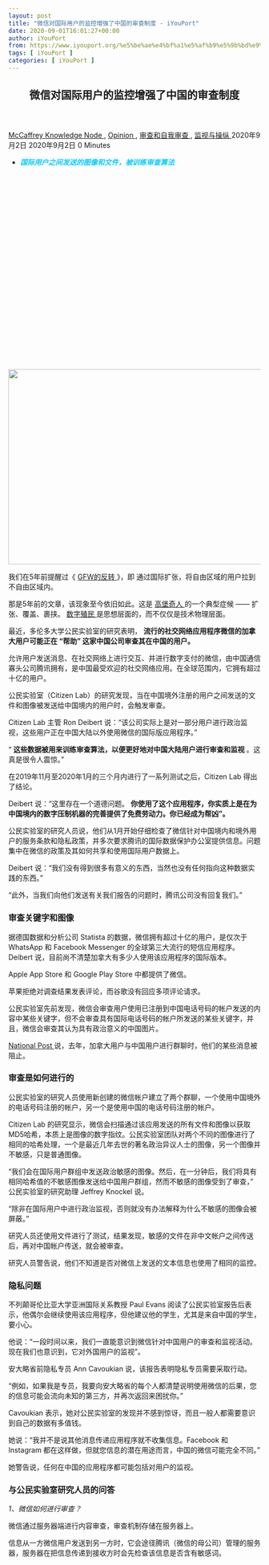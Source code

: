 ```yaml
---
layout: post
title: "微信对国际用户的监控增强了中国的审查制度 - iYouPort"
date: 2020-09-01T16:01:27+00:00
author: iYouPort
from: https://www.iyouport.org/%e5%be%ae%e4%bf%a1%e5%af%b9%e5%9b%bd%e9%99%85%e7%94%a8%e6%88%b7%e7%9a%84%e7%9b%91%e6%8e%a7%e5%a2%9e%e5%bc%ba%e4%ba%86%e4%b8%ad%e5%9b%bd%e7%9a%84%e5%ae%a1%e6%9f%a5%e5%88%b6%e5%ba%a6/
tags: [ iYouPort ]
categories: [ iYouPort ]
---
```


<article class="post-13842 post type-post status-publish format-standard has-post-thumbnail hentry category-knowledge-node category-opinion category-50 category-20 tag-big-tech tag-bigbrother tag-censorship tag-china tag-surveillance tag-wechat" id="post-13842">
 <header class="entry-header">
  <h1 class="entry-title">
   微信对国际用户的监控增强了中国的审查制度
  </h1>
 </header>
 <div class="entry-meta">
  <span class="byline">
   <a href="https://www.iyouport.org/author/don-evans/" rel="author" title="由McCaffrey发布">
    McCaffrey
   </a>
  </span>
  <span class="cat-links">
   <a href="https://www.iyouport.org/category/knowledge-node/" rel="category tag">
    Knowledge Node
   </a>
   ,
   <a href="https://www.iyouport.org/category/opinion/" rel="category tag">
    Opinion
   </a>
   ,
   <a href="https://www.iyouport.org/category/%e5%ae%a1%e6%9f%a5%e5%92%8c%e8%87%aa%e6%88%91%e5%ae%a1%e6%9f%a5/" rel="category tag">
    审查和自我审查
   </a>
   ,
   <a href="https://www.iyouport.org/category/%e7%9b%91%e8%a7%86%e4%b8%8e%e6%93%8d%e7%ba%b5/" rel="category tag">
    监视与操纵
   </a>
  </span>
  <span class="published-on">
   <time class="entry-date published" datetime="2020-09-02T00:01:27+08:00">
    2020年9月2日
   </time>
   <time class="updated" datetime="2020-09-02T00:01:56+08:00">
    2020年9月2日
   </time>
  </span>
  <span class="word-count">
   0 Minutes
  </span>
 </div>
 <div class="entry-content">
  <ul>
   <li class="graf graf--p">
    <span style="color: #00ccff;">
     <em>
      <strong>
       国际用户之间发送的图像和文件，被训练审查算法
      </strong>
     </em>
    </span>
   </li>
  </ul>
  <p>
   <img alt="" class="aligncenter size-full wp-image-13844 jetpack-lazy-image" data-lazy-sizes="(max-width: 1100px) 100vw, 1100px" data-lazy-src="https://i2.wp.com/www.iyouport.org/wp-content/uploads/2020/05/0-1.png?resize=1100%2C389&amp;is-pending-load=1#038;ssl=1" data-lazy-srcset="https://i2.wp.com/www.iyouport.org/wp-content/uploads/2020/05/0-1.png?w=1340&amp;ssl=1 1340w, https://i2.wp.com/www.iyouport.org/wp-content/uploads/2020/05/0-1.png?resize=300%2C106&amp;ssl=1 300w, https://i2.wp.com/www.iyouport.org/wp-content/uploads/2020/05/0-1.png?resize=1024%2C362&amp;ssl=1 1024w, https://i2.wp.com/www.iyouport.org/wp-content/uploads/2020/05/0-1.png?resize=768%2C272&amp;ssl=1 768w, https://i2.wp.com/www.iyouport.org/wp-content/uploads/2020/05/0-1.png?resize=1100%2C389&amp;ssl=1 1100w" data-recalc-dims="1" height="389" src="https://i2.wp.com/www.iyouport.org/wp-content/uploads/2020/05/0-1.png?resize=1100%2C389&amp;ssl=1" srcset="data:image/gif;base64,R0lGODlhAQABAIAAAAAAAP///yH5BAEAAAAALAAAAAABAAEAAAIBRAA7" width="1100"/>
   <noscript>
    <img alt="" class="aligncenter size-full wp-image-13844" data-recalc-dims="1" height="389" sizes="(max-width: 1100px) 100vw, 1100px" src="https://i2.wp.com/www.iyouport.org/wp-content/uploads/2020/05/0-1.png?resize=1100%2C389&amp;ssl=1" srcset="https://i2.wp.com/www.iyouport.org/wp-content/uploads/2020/05/0-1.png?w=1340&amp;ssl=1 1340w, https://i2.wp.com/www.iyouport.org/wp-content/uploads/2020/05/0-1.png?resize=300%2C106&amp;ssl=1 300w, https://i2.wp.com/www.iyouport.org/wp-content/uploads/2020/05/0-1.png?resize=1024%2C362&amp;ssl=1 1024w, https://i2.wp.com/www.iyouport.org/wp-content/uploads/2020/05/0-1.png?resize=768%2C272&amp;ssl=1 768w, https://i2.wp.com/www.iyouport.org/wp-content/uploads/2020/05/0-1.png?resize=1100%2C389&amp;ssl=1 1100w" width="1100"/>
   </noscript>
  </p>
  <p class="graf graf--p">
   我们在5年前提醒过《
   <a class="markup--anchor markup--p-anchor" data-href="https://www.iyouport.org/gfw%e7%9a%84%e5%8f%8d%e8%bd%ac/" href="https://www.iyouport.org/gfw%e7%9a%84%e5%8f%8d%e8%bd%ac/" rel="noopener noreferrer" target="_blank">
    GFW的反转
   </a>
   》，即 通过国际扩张，将自由区域的用户拉到不自由区域内。
  </p>
  <p class="graf graf--p">
   那是5年前的文章，该现象至今依旧如此。这是
   <a class="markup--anchor markup--p-anchor" data-href="https://start.me/p/aL8RrM/iyp-4" href="https://start.me/p/aL8RrM/iyp-4" rel="noopener noreferrer" target="_blank">
    高堡奇人
   </a>
   的一个典型症候 —— 扩张、覆盖、裹挟。
   <a class="markup--anchor markup--p-anchor" data-href="https://www.iyouport.org/%e6%95%b0%e5%ad%97%e6%ae%96%e6%b0%91%e4%b8%bb%e4%b9%89%e5%a8%81%e8%83%81%e5%85%a8%e7%90%83%e5%8d%97%e6%96%b9%e5%9b%bd%e5%ae%b6/" href="https://www.iyouport.org/%e6%95%b0%e5%ad%97%e6%ae%96%e6%b0%91%e4%b8%bb%e4%b9%89%e5%a8%81%e8%83%81%e5%85%a8%e7%90%83%e5%8d%97%e6%96%b9%e5%9b%bd%e5%ae%b6/" rel="noopener noreferrer" target="_blank">
    数字殖民
   </a>
   是思想层面的，而不仅仅是技术物理层面。
  </p>
  <p class="graf graf--p">
   最近，多伦多大学公民实验室的研究表明，
   <strong class="markup--strong markup--p-strong">
    流行的社交网络应用程序微信的加拿大用户可能正在 “帮助” 这家中国公司审查其在中国的用户。
   </strong>
  </p>
  <p class="graf graf--p">
   允许用户发送消息、在社交网络上进行交互、并进行数字支付的微信，由中国通信寡头公司腾讯拥有，是中国最受欢迎的社交网络应用。在全球范围内，它拥有超过十亿的用户。
  </p>
  <p class="graf graf--p">
   公民实验室（Citizen Lab）的研究发现，当在中国境外注册的用户之间发送的文件和图像被发送给中国境内的用户时，会触发审查。
  </p>
  <p class="graf graf--p">
   Citizen Lab 主管 Ron Deibert 说：“该公司实际上是对一部分用户进行政治监视，这些用户正在中国大陆以外使用微信的国际版应用程序。”
  </p>
  <p class="graf graf--p graf--startsWithDoubleQuote">
   “
   <strong class="markup--strong markup--p-strong">
    这些数据被用来训练审查算法，以便更好地对中国大陆用户进行审查和监视
   </strong>
   。这真是很令人震惊。”
  </p>
  <p class="graf graf--p">
   在2019年11月至2020年1月的三个月内进行了一系列测试之后，Citizen Lab 得出了结论。
  </p>
  <p class="graf graf--p">
   Deibert 说：“这里存在一个道德问题。
   <strong class="markup--strong markup--p-strong">
    你使用了这个应用程序，你实质上是在为中国境内的数字压制机器的完善提供了免费劳动力。你已经成为帮凶”。
   </strong>
  </p>
  <p class="graf graf--p">
   公民实验室的研究人员说，他们从1月开始仔细检查了微信针对中国境内和境外用户的服务条款和隐私政策，并多次要求腾讯的国际数据保护办公室提供信息。问题集中在微信的政策及其如何共享和使用国际用户数据上。
  </p>
  <p class="graf graf--p">
   Deibert 说：“我们没有得到很多有意义的东西，当然也没有任何指向这种数据实践的东西。”
  </p>
  <p class="graf graf--p graf--startsWithDoubleQuote">
   “此外，当我们向他们发送有关我们报告的问题时，腾讯公司没有回复我们。”
  </p>
  <h3 class="graf graf--p">
   <strong class="markup--strong markup--p-strong">
    审查关键字和图像
   </strong>
  </h3>
  <p class="graf graf--p">
   据德国数据和分析公司 Statista 的数据，微信拥有超过十亿的用户，是仅次于 WhatsApp 和 Facebook Messenger 的全球第三大流行的短信应用程序。 Deibert 说，目前尚不清楚加拿大有多少人使用该应用程序的国际版本。
  </p>
  <p class="graf graf--p">
   Apple App Store 和 Google Play Store 中都提供了微信。
  </p>
  <p class="graf graf--p">
   苹果拒绝对调查结果发表评论，而谷歌没有回应多项评论请求。
  </p>
  <p class="graf graf--p">
   公民实验室先前发现，微信会审查用户使用已注册到中国电话号码的帐户发送的内容中某些关键字，但不会审查具有国际电话号码的帐户所发送的某些关键字，并且，微信会审查其认为具有政治意义的中国图片。
  </p>
  <p class="graf graf--p">
   <a class="markup--anchor markup--p-anchor" data-href="https://nationalpost.com/news/censored-by-a-chinese-tech-giant-canadians-using-wechat-app-say-theyre-being-restricted" href="https://nationalpost.com/news/censored-by-a-chinese-tech-giant-canadians-using-wechat-app-say-theyre-being-restricted" rel="noopener noreferrer" target="_blank">
    National Post
   </a>
   说，去年，加拿大用户与中国用户进行群聊时，他们的某些消息被阻止。
  </p>
  <h3 class="graf graf--p">
   <strong class="markup--strong markup--p-strong">
    审查是如何进行的
   </strong>
  </h3>
  <p class="graf graf--p">
   公民实验室的研究人员使用新创建的微信帐户建立了两个群聊，一个使用中国境外的电话号码注册的帐户，另一个是使用中国的电话号码注册的帐户。
  </p>
  <p class="graf graf--p">
   Citizen Lab 的研究显示，微信会扫描通过该应用发送的所有文件和图像以获取MD5哈希，本质上是图像的数字指纹。公民实验室团队对两个不同的图像进行了相同的哈希处理，一个是最近几年去世的著名政治异议人士的图像，另一个图像并不敏感，只是普通图像。
  </p>
  <p class="graf graf--p graf--startsWithDoubleQuote">
   “我们会在国际用户群组中发送政治敏感的图像。然后，在一分钟后，我们将具有相同哈希值的不敏感图像发送给中国用户群组，然而不敏感的图像受到了审查，” 公民实验室的研究助理 Jeffrey Knockel 说。
  </p>
  <p class="graf graf--p graf--startsWithDoubleQuote">
   “除非在国际用户中进行政治监视，否则就没有办法解释为什么不敏感的图像会被屏蔽。”
  </p>
  <p class="graf graf--p">
   研究人员还使用文件进行了测试，结果发现，敏感的文件在非中文帐户之间传送后，再对中国帐户传送，就会被审查。
  </p>
  <p class="graf graf--p">
   研究人员警告说，他们不知道是否对微信上发送的文本信息也使用了相同的监控。
  </p>
  <h3 class="graf graf--p">
   <strong class="markup--strong markup--p-strong">
    隐私问题
   </strong>
  </h3>
  <p class="graf graf--p">
   不列颠哥伦比亚大学亚洲国际关系教授 Paul Evans 阅读了公民实验室报告后表示，他偶尔会继续使用该应用程序，但他建议他的学生，尤其是来自中国的学生，要小心。
  </p>
  <p class="graf graf--p">
   他说：“一段时间以来，我们一直能意识到微信针对中国用户的审查和监视活动。现在我们也意识到，它对外国用户的监视”。
  </p>
  <p class="graf graf--p">
   安大略省前隐私专员 Ann Cavoukian 说，该报告表明隐私专员需要采取行动。
  </p>
  <p class="graf graf--p graf--startsWithDoubleQuote">
   “例如，如果我是专员，我要向安大略省的每个人都清楚说明使用微信的后果，您的信息可能会流向未知的第三方，并再次返回来困扰你。”
  </p>
  <p class="graf graf--p">
   Cavoukian 表示，她对公民实验室的发现并不感到惊讶，而且一般人都需要意识到自己的数据有多值钱。
  </p>
  <p class="graf graf--p">
   她说：“我并不是说其他消息传递应用程序就不收集信息。Facebook 和 Instagram 都在这样做，但就您信息的潜在用途而言，中国的微信可能完全不同。”
  </p>
  <p class="graf graf--p">
   她警告说，任何在中国的应用程序都可能包括对用户的监视。
  </p>
  <h3 class="graf graf--p">
   <strong class="markup--strong markup--p-strong">
    与公民实验室研究人员的问答
   </strong>
  </h3>
  <p class="graf graf--p">
   <em class="markup--em markup--p-em">
    1、微信如何进行审查？
   </em>
  </p>
  <p class="graf graf--p">
   微信通过服务器端进行内容审查，审查机制存储在服务器上。
  </p>
  <p class="graf graf--p">
   信息从一方微信用户发送到另一方时，它会途径腾讯（微信的母公司）管理的服务器，服务器在把信息传递到接收方时会先检查该信息是否含有敏感词。
  </p>
  <p class="graf graf--p">
   <img alt="" class="aligncenter size-full wp-image-13845 jetpack-lazy-image" data-lazy-sizes="(max-width: 1024px) 100vw, 1024px" data-lazy-src="https://i0.wp.com/www.iyouport.org/wp-content/uploads/2020/05/1-7.png?resize=1024%2C884&amp;is-pending-load=1#038;ssl=1" data-lazy-srcset="https://i0.wp.com/www.iyouport.org/wp-content/uploads/2020/05/1-7.png?w=1024&amp;ssl=1 1024w, https://i0.wp.com/www.iyouport.org/wp-content/uploads/2020/05/1-7.png?resize=300%2C259&amp;ssl=1 300w, https://i0.wp.com/www.iyouport.org/wp-content/uploads/2020/05/1-7.png?resize=768%2C663&amp;ssl=1 768w" data-recalc-dims="1" height="884" src="https://i0.wp.com/www.iyouport.org/wp-content/uploads/2020/05/1-7.png?resize=1024%2C884&amp;ssl=1" srcset="data:image/gif;base64,R0lGODlhAQABAIAAAAAAAP///yH5BAEAAAAALAAAAAABAAEAAAIBRAA7" width="1024"/>
   <noscript>
    <img alt="" class="aligncenter size-full wp-image-13845" data-recalc-dims="1" height="884" sizes="(max-width: 1024px) 100vw, 1024px" src="https://i0.wp.com/www.iyouport.org/wp-content/uploads/2020/05/1-7.png?resize=1024%2C884&amp;ssl=1" srcset="https://i0.wp.com/www.iyouport.org/wp-content/uploads/2020/05/1-7.png?w=1024&amp;ssl=1 1024w, https://i0.wp.com/www.iyouport.org/wp-content/uploads/2020/05/1-7.png?resize=300%2C259&amp;ssl=1 300w, https://i0.wp.com/www.iyouport.org/wp-content/uploads/2020/05/1-7.png?resize=768%2C663&amp;ssl=1 768w" width="1024"/>
   </noscript>
  </p>
  <p class="graf graf--p">
   含有敏感词的信息会被屏蔽，微信不会对信息发送方或接收方进行屏蔽提示。
  </p>
  <p class="graf graf--p">
   以下截屏显示的是两个中国大陆电话号码注册的微信账号的聊天界面。一个账号试图发送关键词 “法轮功”，该关键词被屏蔽，但没有任何信息提示发送者或接收者信息被屏蔽了。
  </p>
  <p class="graf graf--p">
   <img alt="" class="aligncenter size-full wp-image-13846 jetpack-lazy-image" data-lazy-sizes="(max-width: 890px) 100vw, 890px" data-lazy-src="https://i0.wp.com/www.iyouport.org/wp-content/uploads/2020/05/2-5.png?resize=890%2C768&amp;is-pending-load=1#038;ssl=1" data-lazy-srcset="https://i0.wp.com/www.iyouport.org/wp-content/uploads/2020/05/2-5.png?w=890&amp;ssl=1 890w, https://i0.wp.com/www.iyouport.org/wp-content/uploads/2020/05/2-5.png?resize=300%2C259&amp;ssl=1 300w, https://i0.wp.com/www.iyouport.org/wp-content/uploads/2020/05/2-5.png?resize=768%2C663&amp;ssl=1 768w" data-recalc-dims="1" height="768" src="https://i0.wp.com/www.iyouport.org/wp-content/uploads/2020/05/2-5.png?resize=890%2C768&amp;ssl=1" srcset="data:image/gif;base64,R0lGODlhAQABAIAAAAAAAP///yH5BAEAAAAALAAAAAABAAEAAAIBRAA7" width="890"/>
   <noscript>
    <img alt="" class="aligncenter size-full wp-image-13846" data-recalc-dims="1" height="768" sizes="(max-width: 890px) 100vw, 890px" src="https://i0.wp.com/www.iyouport.org/wp-content/uploads/2020/05/2-5.png?resize=890%2C768&amp;ssl=1" srcset="https://i0.wp.com/www.iyouport.org/wp-content/uploads/2020/05/2-5.png?w=890&amp;ssl=1 890w, https://i0.wp.com/www.iyouport.org/wp-content/uploads/2020/05/2-5.png?resize=300%2C259&amp;ssl=1 300w, https://i0.wp.com/www.iyouport.org/wp-content/uploads/2020/05/2-5.png?resize=768%2C663&amp;ssl=1 768w" width="890"/>
   </noscript>
  </p>
  <p class="graf graf--p">
   <em class="markup--em markup--p-em">
    2、中国大陆微信账号与非中国大陆微信大陆账号有什么区别？
   </em>
  </p>
  <p class="graf graf--p">
   中国大陆账号指的是最初注册时使用中国大陆手机号码注册的微信账号。非中国大陆账号指的是最初注册时使用任何除中国大陆以外的手机号码注册的微信账号（比如使用加拿大或者美国手机号码注册的微信号）。
  </p>
  <p class="graf graf--p">
   中国大陆注册账号适用的是中国大陆地区管辖区（主要是深圳市）的用户协议，并且会受到内容审查。
  </p>
  <p class="graf graf--p">
   非中国大陆账号适用的是除中国大陆以外的管辖区（主要是新加坡）的用户协议。
  </p>
  <p class="graf graf--p">
   <a class="markup--anchor markup--p-anchor" data-href="https://citizenlab.ca/2019/07/cant-picture-this-2-an-analysis-of-wechats-realtime-image-filtering-in-chats/" href="https://citizenlab.ca/2019/07/cant-picture-this-2-an-analysis-of-wechats-realtime-image-filtering-in-chats/" rel="noopener noreferrer" target="_blank">
    此前研究
   </a>
   指出，非中国大陆账号不受审查影响。不过，我们最新的研究表明，非中国大陆账号之间的文档和图像传输会受到监控，
   <strong class="markup--strong markup--p-strong">
    含有政治敏感内容的文档和图像会被添加到针对中国大陆账号的审查列表中。
   </strong>
  </p>
  <p class="graf graf--p">
   <em class="markup--em markup--p-em">
    3、你是如何发现非中国大陆账号存在被监控行为的？
   </em>
  </p>
  <p class="graf graf--p">
   我们曾被问及，非中国大陆注册账号是否只要不与中国注册账号通讯就不存在针对政治内容的监控。
  </p>
  <p class="graf graf--p">
   根据我们的研究，非中国大陆注册账号之间的通讯不受审查，所以我们当时的回答是“我们认为非中国大陆注册账号之间的通讯也不受监控。”
  </p>
  <p class="graf graf--p">
   然后我们开始好奇，如何用科学的方法测试是否不存在监控？
  </p>
  <p class="graf graf--p">
   监控甚少无缘无故地发生，
   <strong class="markup--strong markup--p-strong">
    很多时候实施监控是为了其他目的，比如用来完善日后的审查机制等。
   </strong>
  </p>
  <p class="graf graf--p">
   基于
   <a class="markup--anchor markup--p-anchor" data-href="https://citizenlab.ca/2019/07/cant-picture-this-2-an-analysis-of-wechats-realtime-image-filtering-in-chats/" href="https://citizenlab.ca/2019/07/cant-picture-this-2-an-analysis-of-wechats-realtime-image-filtering-in-chats/" rel="noopener noreferrer" target="_blank">
    此前的研究
   </a>
   ，我们知道微信如何通过监控图像和文件来自动过滤敏感内容。
  </p>
  <p class="graf graf--p">
   研究非中国大陆注册账号的困难在于非中国大陆注册账号之间不存在内容审查，所以要测试它们是否受监控我们必须使用两个不同的聊天环境：第一个是非中国大陆注册账号之间的聊天环境，用以触发监控；第二个是含中国大陆注册账号在内的聊天环境，用于监测审查变化。
  </p>
  <p class="graf graf--p">
   当我们在仅含有非中国大陆账号的聊天环境中发送政治敏感内容，我们观察到第二个聊天环境中审查内容有所增多，这表明第一个聊天环境中的内容是受到监控的，即使它并不含有任何中国大陆账号。
  </p>
  <p class="graf graf--p">
   <em class="markup--em markup--p-em">
    4、微信如何分析、标示、并存储敏感文件？
   </em>
  </p>
  <p class="graf graf--p">
   文件会被扫描是否存在敏感文字。图像也会被扫描是否含有敏感文字，此外，图像还会被与系统现有的敏感图库比对，分析目标图片是否与图库内的其他图片相似。
  </p>
  <p class="graf graf--p">
   如果文件被系统定义为政治敏感，文件的MD5值会被标示。微信会储存这个MD5值，以备下次更有效率地过滤这些文件。
  </p>
  <p class="graf graf--p">
   <em class="markup--em markup--p-em">
    5、微信通过消息摘要算法版本5 （MD5 hash）来迅速辨识并标志敏感内容。MD5值是什么？
   </em>
  </p>
  <p class="graf graf--p">
   MD5是一种数字指纹。MD5算法可以用来把体积大的文件缩小至一个“哈希值”。
  </p>
  <p class="graf graf--p">
   哈希值通常由一个短的随机字母和数字组成的字符串组成。按照MD5算法的不可逆性和唯一性设计，不同的文件应该拥有不同的MD5值，但实际上该算法在漏洞。
  </p>
  <p class="graf graf--p">
   由于微信使用MD5算法存储敏感文件的哈希值，我们利用了算法的漏洞来设计本研究。我们把两份内容不同的图像文件修改成一样的哈希值，其中一张图像含有政治敏感信息，另一张是普通的图像文件。
  </p>
  <p class="graf graf--p">
   我们的测试显示，敏感图像在非中国大陆注册账号中传输后，拥有一样哈希值但是不含有敏感信息的图像在中国大陆注册账号中被审查了。
  </p>
  <p class="graf graf--p">
   测试结果表明，非中国大陆注册账号间的通讯必然存在监控，因为非敏感图像的数字指纹不可能被微信系统标示成敏感信息。
  </p>
  <p class="graf graf--p">
   下图展示了把文档或图像转换为MD5值的过程。在下图的例子中，两张不同的图像通过加密算法转换成两个唯一的MD5值。
  </p>
  <p class="graf graf--p">
   <img alt="" class="aligncenter size-full wp-image-13847 jetpack-lazy-image" data-lazy-sizes="(max-width: 1100px) 100vw, 1100px" data-lazy-src="https://i1.wp.com/www.iyouport.org/wp-content/uploads/2020/05/3-2.png?resize=1100%2C396&amp;is-pending-load=1#038;ssl=1" data-lazy-srcset="https://i1.wp.com/www.iyouport.org/wp-content/uploads/2020/05/3-2.png?w=1296&amp;ssl=1 1296w, https://i1.wp.com/www.iyouport.org/wp-content/uploads/2020/05/3-2.png?resize=300%2C108&amp;ssl=1 300w, https://i1.wp.com/www.iyouport.org/wp-content/uploads/2020/05/3-2.png?resize=1024%2C368&amp;ssl=1 1024w, https://i1.wp.com/www.iyouport.org/wp-content/uploads/2020/05/3-2.png?resize=768%2C276&amp;ssl=1 768w, https://i1.wp.com/www.iyouport.org/wp-content/uploads/2020/05/3-2.png?resize=1100%2C396&amp;ssl=1 1100w" data-recalc-dims="1" height="396" src="https://i1.wp.com/www.iyouport.org/wp-content/uploads/2020/05/3-2.png?resize=1100%2C396&amp;ssl=1" srcset="data:image/gif;base64,R0lGODlhAQABAIAAAAAAAP///yH5BAEAAAAALAAAAAABAAEAAAIBRAA7" width="1100"/>
   <noscript>
    <img alt="" class="aligncenter size-full wp-image-13847" data-recalc-dims="1" height="396" sizes="(max-width: 1100px) 100vw, 1100px" src="https://i1.wp.com/www.iyouport.org/wp-content/uploads/2020/05/3-2.png?resize=1100%2C396&amp;ssl=1" srcset="https://i1.wp.com/www.iyouport.org/wp-content/uploads/2020/05/3-2.png?w=1296&amp;ssl=1 1296w, https://i1.wp.com/www.iyouport.org/wp-content/uploads/2020/05/3-2.png?resize=300%2C108&amp;ssl=1 300w, https://i1.wp.com/www.iyouport.org/wp-content/uploads/2020/05/3-2.png?resize=1024%2C368&amp;ssl=1 1024w, https://i1.wp.com/www.iyouport.org/wp-content/uploads/2020/05/3-2.png?resize=768%2C276&amp;ssl=1 768w, https://i1.wp.com/www.iyouport.org/wp-content/uploads/2020/05/3-2.png?resize=1100%2C396&amp;ssl=1 1100w" width="1100"/>
   </noscript>
  </p>
  <p class="graf graf--p">
   <em class="markup--em markup--p-em">
    6、这项研究存在哪些不足之处？
   </em>
  </p>
  <p class="graf graf--p">
   其中一个不足指出是我们的技术分析只能表明图像和文件是否被监控。我们目前无法得知文字通讯信息是否被监控。
  </p>
  <p class="graf graf--p">
   在没有实质性证据前，我们提示用户有这个可能性。另一不足之处是我们的研究时间跨度数月。
  </p>
  <p class="graf graf--p">
   虽然我们持续稳定地观察到针对非中国大陆账号的监控行为，但我们无法判断这种监控行为是否恰好在我们研究进行的时期出现。
  </p>
  <p class="graf graf--p">
   这种监控行为也有可能已存在数年，或者一直存在。
  </p>
  <p class="graf graf--p">
   <em class="markup--em markup--p-em">
    7、对于微信非中国大陆注册账号的用户来说，这项研究的结论意味着什么？
   </em>
  </p>
  <p class="graf graf--p">
   在中国大陆以外的微信用户或许会以为微信的审查和监控机制并不影响他们。但是，我们的研究表明，用户不仅会因为政治敏感内容受到监控，用户所发的内容也会被用于训练微信针对中国大陆注册账号用户的审查系统。
  </p>
  <p class="graf graf--p">
   <em class="markup--em markup--p-em">
    8、这些研究结果是否意味着中国政府在监控微信的国际用户？
   </em>
  </p>
  <p class="graf graf--p">
   根据中国网络安全法，中国政府有权以国家安全和侦查犯罪为由要求互联网公司提供其接收到的或存储的信息。
  </p>
  <p class="graf graf--p">
   具体就微信而言，其中国用户适用的是中国大陆的用户协议以及隐私政策，而国际用户适用的是基于新加坡的用户协议和隐私政策。
  </p>
  <p class="graf graf--p">
   我们研究的初衷是希望了解这些签订基于新加坡的用户协议及隐私政策的微信国际用户之间的通讯时候会被分享和传输到微信位于中国的团队，或者腾讯其他位于中国的子公司。
  </p>
  <p class="graf graf--p">
   我们希望借此了解微信国际用户的通讯是否不受诸如微信针对中国大陆用户的监控。
  </p>
  <p class="graf graf--p">
   我们的实验显示微信国际用户之间的交流通讯会被用于扩建微信针对中国大陆用户的审查系统。
  </p>
  <p class="graf graf--p">
   然而，我们的研究无法支持腾讯与中国政府分享微信国际用户通讯记录这样的说法。
  </p>
  <p class="graf graf--p">
   虽然我们的研究表明微信对国际用户实施内容监控，但我们没有其他确切证据明晰哪些内容被监控，监控的所有动机，以及微信与谁或哪些机构分享了这些监控数据。
  </p>
  <p class="graf graf--p">
   <em class="markup--em markup--p-em">
    9、难道不是所有的社交媒体平台都或多或少存在监控吗？微信和其他社交媒体平台的行为有什么不同？
   </em>
  </p>
  <p class="graf graf--p">
   本报告之所以特别指出微信存在的监控行为，是因为监控的内容的特殊性，监控针对的是在中国被视为政治敏感的内容。
  </p>
  <p class="graf graf--p">
   这当中包括批评政府以及呼吁人权关注的内容。微信的内容监控之所以独特，是因为所监控的内容对象不同，而且微信的监控系统也是有所选择地对用户实施。
  </p>
  <p class="graf graf--p">
   我们的研究显示非中国大陆微信账号之间传输的内容会受到监控，其中政治敏感的内容会被用于训练和扩大微信针对中国大陆账号的审查。
  </p>
  <p class="graf graf--p">
   据我们所知，目前社交媒体平台所采用的监控系统中，只有微信是利用对一类用户实施监控所获得的数据来增强其对另一类用户的监控和审查。
  </p>
  <p class="graf graf--p">
   <em class="markup--em markup--p-em">
    10、这些研究结果如何帮助我们理解中国的数字审查？
   </em>
  </p>
  <p class="graf graf--p">
   就我们所知，本研究是目前为止第一个提供实质技术证据证明微信（一款用户数量遍布全球的软件）对国际用户进行内容监控，并且通过这些监控来训练针对中国大陆注册用户的审查系统的研究。
  </p>
  <p class="graf graf--p">
   此前针对中国的数字审查的研究大多集中在中国以内审查如何进行或者哪些内容会被审查。
  </p>
  <p class="graf graf--p">
   近年来，中国公司日益全球化，這些公司在满足国际用户的需求的同时，需要在中国国内遵守内容管控相关的法律。
  </p>
  <p class="graf graf--p">
   我们的研究结果在这个大环境下显得尤其重要。
  </p>
  <p class="graf graf--p">
   <em class="markup--em markup--p-em">
    11、中国的内容管控范围有多广？
   </em>
  </p>
  <p class="graf graf--p">
   中国有一套针对互联网，应用程序，和媒体的内容管控系统。所有在中国境内运营的互联网平台都必须遵守当地针对内容管理的法律法规。
  </p>
  <p class="graf graf--p">
   互联网公司须对平台上的内容负责，如果内容不当，公司会面临被罚款或者运营牌照被吊销的后果。
  </p>
  <p class="graf graf--p">
   这个系统的复杂之处在于当地与内容管理相关的法律法规界定模糊。比如，“扰乱社会秩序，破坏社会稳定”的内容是不被允许的，但对于什么内容“扰乱社会秩序，破坏社会稳定”没有明确定义。
  </p>
  <p class="graf graf--p">
   互联网公司可能会在重大事件期间收到政府指令，但
   <a class="markup--anchor markup--p-anchor" data-href="https://netalert.me/harmonized-histories.html" href="https://netalert.me/harmonized-histories.html" rel="noopener noreferrer" target="_blank">
    我们的研究
   </a>
   显示中国目前并没有一份集中下发到公司的统一的关键词表。
  </p>
  <p class="graf graf--p">
   公司需要自行审读有关条例和政府指令，自行鉴定如何过滤内容以及具体哪些内容需要被过滤。
  </p>
  <p class="graf graf--p">
   我们过去的研究显示，微信会在
   <a class="markup--anchor markup--p-anchor" data-href="https://citizenlab.ca/2017/07/analyzing-censorship-of-the-death-of-liu-xiaobo-on-wechat-and-weibo/" href="https://citizenlab.ca/2017/07/analyzing-censorship-of-the-death-of-liu-xiaobo-on-wechat-and-weibo/" rel="noopener noreferrer" target="_blank">
    敏感时期
   </a>
   和
   <a class="markup--anchor markup--p-anchor" data-href="https://citizenlab.ca/2017/07/analyzing-censorship-of-the-death-of-liu-xiaobo-on-wechat-and-weibo/" href="https://citizenlab.ca/2017/07/analyzing-censorship-of-the-death-of-liu-xiaobo-on-wechat-and-weibo/" rel="noopener noreferrer" target="_blank">
    重大事件
   </a>
   期间会广泛地审查内容，比如最近针对
   <a class="markup--anchor markup--p-anchor" data-href="https://citizenlab.ca/2017/07/analyzing-censorship-of-the-death-of-liu-xiaobo-on-wechat-and-weibo/" href="https://citizenlab.ca/2017/07/analyzing-censorship-of-the-death-of-liu-xiaobo-on-wechat-and-weibo/" rel="noopener noreferrer" target="_blank">
    新冠疫情
   </a>
   的讨论。
  </p>
  <p class="graf graf--p">
   <em class="markup--em markup--p-em">
    12、研究结果指出哪些可能的法律问题？隐私协议难道不是应该告知用户相关的监控行为吗？
   </em>
  </p>
  <p class="graf graf--p">
   包括苹果和谷歌在内的应用软件平台服务商会要求应用软件提供隐私条例。许多国家也有相关法律要求公司阐明它们如何收集，处理，和存储用户数据。我们的研究显示微信国际版本的隐私条例和用户协议并没有充分告知用户他们的数据会被如何使用。
  </p>
  <p class="graf graf--p">
   针对这种情况，部分地区的隐私专员可以以误导用户为理由给公司开出罚单。不同地区有不同的罚款规定，罚款可从数百，到数千，乃至数百万元。在某些国家，比如加拿大，居民可能向联邦隐私专员提出申诉，隐私专员可以向公司提出如何改进服务的建议。
  </p>
  <p class="graf graf--p">
   平台服务商，如苹果和谷歌， 可以基于误导消费者和不准确提供隐私条例的理由从平台上移除相关应用。
  </p>
  <p class="graf graf--p">
   最后，政府机构可能会调查微信如何在程序中植入内容监控。调查结果可能会导致某些政府机构禁用微信，甚至基于国家安全的理由强制平台移除软件。
  </p>
  <p class="graf graf--p">
   <em class="markup--em markup--p-em">
    13、这项研究与此前针对新冠病毒的审查研究有相关之处吗？
   </em>
  </p>
  <p class="graf graf--p">
   我们
   <a class="markup--anchor markup--p-anchor" data-href="https://citizenlab.ca/2020/03/censored-contagion-how-information-on-the-coronavirus-is-managed-on-chinese-social-media/" href="https://citizenlab.ca/2020/03/censored-contagion-how-information-on-the-coronavirus-is-managed-on-chinese-social-media/" rel="noopener noreferrer" target="_blank">
    上一份报告
   </a>
   指出微信广泛审查与新冠病毒有关的内容。因为微信采取“
   <a class="markup--anchor markup--p-anchor" data-href="https://citizenlab.ca/2016/11/wechat-china-censorship-one-app-two-systems/" href="https://citizenlab.ca/2016/11/wechat-china-censorship-one-app-two-systems/" rel="noopener noreferrer" target="_blank">
    一APP两制
   </a>
   ”的审查系统，审查影响所有使用中国大陆手机号码注册的用户。
  </p>
  <p class="graf graf--p">
   这一份报告指出的是，微信的内容管控并不限于中国大陆注册账号。微信针对非中国大陆注册账号进行了内容监控。
  </p>
  <p class="graf graf--p">
   我们并没有测试与新冠病毒相关的内容是否被监控和增加到针对中国大陆账号的审查列表中，但我们的研究结果表明微信有能力这样做。
  </p>
  <p class="graf graf--p">
   以下截屏展示了我们在
   <a class="markup--anchor markup--p-anchor" data-href="https://citizenlab.ca/2020/03/censored-contagion-how-information-on-the-coronavirus-is-managed-on-chinese-social-media/" href="https://citizenlab.ca/2020/03/censored-contagion-how-information-on-the-coronavirus-is-managed-on-chinese-social-media/" rel="noopener noreferrer" target="_blank">
    上一份报告
   </a>
   中观察到的微信针对新冠肺炎的内容审查。一名用户试图发送同时含有“美国疾控中心” 和 “冠状病毒” 的信息，但由于“美国疾控中心”和“冠状病毒”这两个词组成了敏感词组，中国大陆微信账号并没有收到这些信息。
  </p>
  <p class="graf graf--p">
   <img alt="" class="aligncenter size-full wp-image-13848 jetpack-lazy-image" data-lazy-sizes="(max-width: 1100px) 100vw, 1100px" data-lazy-src="https://i1.wp.com/www.iyouport.org/wp-content/uploads/2020/05/4-2.png?resize=1100%2C930&amp;is-pending-load=1#038;ssl=1" data-lazy-srcset="https://i1.wp.com/www.iyouport.org/wp-content/uploads/2020/05/4-2.png?w=1536&amp;ssl=1 1536w, https://i1.wp.com/www.iyouport.org/wp-content/uploads/2020/05/4-2.png?resize=300%2C254&amp;ssl=1 300w, https://i1.wp.com/www.iyouport.org/wp-content/uploads/2020/05/4-2.png?resize=1024%2C865&amp;ssl=1 1024w, https://i1.wp.com/www.iyouport.org/wp-content/uploads/2020/05/4-2.png?resize=768%2C649&amp;ssl=1 768w, https://i1.wp.com/www.iyouport.org/wp-content/uploads/2020/05/4-2.png?resize=1100%2C930&amp;ssl=1 1100w" data-recalc-dims="1" height="930" src="https://i1.wp.com/www.iyouport.org/wp-content/uploads/2020/05/4-2.png?resize=1100%2C930&amp;ssl=1" srcset="data:image/gif;base64,R0lGODlhAQABAIAAAAAAAP///yH5BAEAAAAALAAAAAABAAEAAAIBRAA7" width="1100"/>
   <noscript>
    <img alt="" class="aligncenter size-full wp-image-13848" data-recalc-dims="1" height="930" sizes="(max-width: 1100px) 100vw, 1100px" src="https://i1.wp.com/www.iyouport.org/wp-content/uploads/2020/05/4-2.png?resize=1100%2C930&amp;ssl=1" srcset="https://i1.wp.com/www.iyouport.org/wp-content/uploads/2020/05/4-2.png?w=1536&amp;ssl=1 1536w, https://i1.wp.com/www.iyouport.org/wp-content/uploads/2020/05/4-2.png?resize=300%2C254&amp;ssl=1 300w, https://i1.wp.com/www.iyouport.org/wp-content/uploads/2020/05/4-2.png?resize=1024%2C865&amp;ssl=1 1024w, https://i1.wp.com/www.iyouport.org/wp-content/uploads/2020/05/4-2.png?resize=768%2C649&amp;ssl=1 768w, https://i1.wp.com/www.iyouport.org/wp-content/uploads/2020/05/4-2.png?resize=1100%2C930&amp;ssl=1 1100w" width="1100"/>
   </noscript>
  </p>
  <p class="graf graf--p">
   <em class="markup--em markup--p-em">
    14、你们未来的研究计划是什么？
   </em>
  </p>
  <p class="graf graf--p">
   本次报告我们发现了微信如何在国际用户中监控文件和图像传输，我们会持续本项研究，并关注类似的监控行为是否发生在文字传输中。⚪️
  </p>
  <p class="graf graf--p">
   <a class="markup--anchor markup--p-anchor" data-href="https://citizenlab.ca/2020/05/wechat-surveillance-explained/" href="https://citizenlab.ca/2020/05/wechat-surveillance-explained/" rel="noopener noreferrer" target="_blank">
    WeChat Surveillance Explained
   </a>
  </p>
  <p class="graf graf--p">
   <a class="markup--anchor markup--p-anchor" data-href="https://www.cbc.ca/news/technology/wechat-surveillance-users-outside-china-1.5558503" href="https://www.cbc.ca/news/technology/wechat-surveillance-users-outside-china-1.5558503" rel="noopener noreferrer" target="_blank">
    WeChat’s surveillance of international users boosts censorship in China, researchers say
   </a>
  </p>
  <div id="atatags-1611829871-5f4f56fe30d82">
  </div>
  <div class="sharedaddy sd-sharing-enabled">
   <div class="robots-nocontent sd-block sd-social sd-social-icon sd-sharing">
    <h3 class="sd-title">
     共享此文章：
    </h3>
    <div class="sd-content">
     <ul>
      <li class="share-twitter">
       <a class="share-twitter sd-button share-icon no-text" data-shared="sharing-twitter-13842" href="https://www.iyouport.org/%e5%be%ae%e4%bf%a1%e5%af%b9%e5%9b%bd%e9%99%85%e7%94%a8%e6%88%b7%e7%9a%84%e7%9b%91%e6%8e%a7%e5%a2%9e%e5%bc%ba%e4%ba%86%e4%b8%ad%e5%9b%bd%e7%9a%84%e5%ae%a1%e6%9f%a5%e5%88%b6%e5%ba%a6/?share=twitter" rel="nofollow noopener noreferrer" target="_blank" title="点击以在 Twitter 上共享">
        <span>
        </span>
        <span class="sharing-screen-reader-text">
         点击以在 Twitter 上共享（在新窗口中打开）
        </span>
       </a>
      </li>
      <li class="share-facebook">
       <a class="share-facebook sd-button share-icon no-text" data-shared="sharing-facebook-13842" href="https://www.iyouport.org/%e5%be%ae%e4%bf%a1%e5%af%b9%e5%9b%bd%e9%99%85%e7%94%a8%e6%88%b7%e7%9a%84%e7%9b%91%e6%8e%a7%e5%a2%9e%e5%bc%ba%e4%ba%86%e4%b8%ad%e5%9b%bd%e7%9a%84%e5%ae%a1%e6%9f%a5%e5%88%b6%e5%ba%a6/?share=facebook" rel="nofollow noopener noreferrer" target="_blank" title="点击以在 Facebook 上共享">
        <span>
        </span>
        <span class="sharing-screen-reader-text">
         点击以在 Facebook 上共享（在新窗口中打开）
        </span>
       </a>
      </li>
      <li class="share-end">
      </li>
     </ul>
    </div>
   </div>
  </div>
  <div class="sharedaddy sd-block sd-like jetpack-likes-widget-wrapper jetpack-likes-widget-unloaded" data-name="like-post-frame-161182987-13842-5f4f56fe315d0" data-src="https://widgets.wp.com/likes/#blog_id=161182987&amp;post_id=13842&amp;origin=www.iyouport.org&amp;obj_id=161182987-13842-5f4f56fe315d0" id="like-post-wrapper-161182987-13842-5f4f56fe315d0">
   <h3 class="sd-title">
    赞过：
   </h3>
   <div class="likes-widget-placeholder post-likes-widget-placeholder" style="height: 55px;">
    <span class="button">
     <span>
      赞
     </span>
    </span>
    <span class="loading">
     正在加载……
    </span>
   </div>
   <span class="sd-text-color">
   </span>
   <a class="sd-link-color">
   </a>
  </div>
  <div class="jp-relatedposts" id="jp-relatedposts">
   <h3 class="jp-relatedposts-headline">
    <em>
     相关
    </em>
   </h3>
  </div>
 </div>
 <div class="entry-footer">
  <ul class="post-tags light-text">
   <li>
    Tagged
   </li>
   <li>
    <a href="https://www.iyouport.org/tag/big-tech/" rel="tag">
     big tech
    </a>
   </li>
   <li>
    <a href="https://www.iyouport.org/tag/bigbrother/" rel="tag">
     bigbrother
    </a>
   </li>
   <li>
    <a href="https://www.iyouport.org/tag/censorship/" rel="tag">
     censorship
    </a>
   </li>
   <li>
    <a href="https://www.iyouport.org/tag/china/" rel="tag">
     China
    </a>
   </li>
   <li>
    <a href="https://www.iyouport.org/tag/surveillance/" rel="tag">
     Surveillance
    </a>
   </li>
   <li>
    <a href="https://www.iyouport.org/tag/wechat/" rel="tag">
     WeChat
    </a>
   </li>
  </ul>
 </div>
 <div class="entry-author-wrapper">
  <div class="site-posted-on">
   <strong>
    Published
   </strong>
   <time class="entry-date published" datetime="2020-09-02T00:01:27+08:00">
    2020年9月2日
   </time>
   <time class="updated" datetime="2020-09-02T00:01:56+08:00">
    2020年9月2日
   </time>
  </div>
 </div>
</article>

